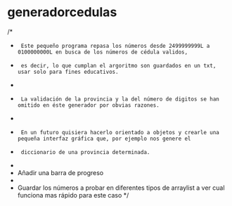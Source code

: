 # generadorcedulas
/*
 * 		Este pequeño programa repasa los números desde 2499999999L a 0100000000L en busca de los números de cédula validos,
 * 		es decir, lo que cumplan el argoritmo son guardados en un txt, usar solo para fines educativos.
 * 		
 * 		La validación de la provincia y la del número de digitos se han omitido en éste generador por obvias razones.
 * 		
 * 		En un futuro quisiera hacerlo orientado a objetos y crearle una pequeña interfaz gráfica que, por ejemplo nos genere el 
 * 		diccionario de una provincia determinada.
 *    
 *    Añadir una barra de progreso
 *
 *    Guardar los números a probar en diferentes tipos de arraylist a ver cual funciona mas rápido para este caso
 */

